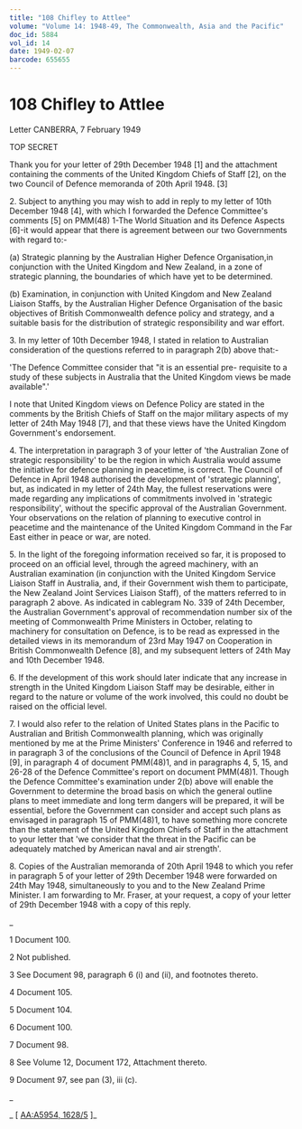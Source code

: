 ```yaml
---
title: "108 Chifley to Attlee"
volume: "Volume 14: 1948-49, The Commonwealth, Asia and the Pacific"
doc_id: 5884
vol_id: 14
date: 1949-02-07
barcode: 655655
---
```


# 108 Chifley to Attlee

Letter CANBERRA, 7 February 1949

TOP SECRET

Thank you for your letter of 29th December 1948 [1] and the attachment containing the comments of the United Kingdom Chiefs of Staff [2], on the two Council of Defence memoranda of 20th April 1948. [3]

2\. Subject to anything you may wish to add in reply to my letter of 10th December 1948 [4], with which I forwarded the Defence Committee's comments [5] on PMM(48) 1-The World Situation and its Defence Aspects [6]-it would appear that there is agreement between our two Governments with regard to:-

(a) Strategic planning by the Australian Higher Defence Organisation,in conjunction with the United Kingdom and New Zealand, in a zone of strategic planning, the boundaries of which have yet to be determined.

(b) Examination, in conjunction with United Kingdom and New Zealand Liaison Staffs, by the Australian Higher Defence Organisation of the basic objectives of British Commonwealth defence policy and strategy, and a suitable basis for the distribution of strategic responsibility and war effort.

3\. In my letter of 10th December 1948, I stated in relation to Australian consideration of the questions referred to in paragraph 2(b) above that:-

'The Defence Committee consider that "it is an essential pre- requisite to a study of these subjects in Australia that the United Kingdom views be made available".'

I note that United Kingdom views on Defence Policy are stated in the comments by the British Chiefs of Staff on the major military aspects of my letter of 24th May 1948 [7], and that these views have the United Kingdom Government's endorsement.

4\. The interpretation in paragraph 3 of your letter of 'the Australian Zone of strategic responsibility' to be the region in which Australia would assume the initiative for defence planning in peacetime, is correct. The Council of Defence in April 1948 authorised the development of 'strategic planning', but, as indicated in my letter of 24th May, the fullest reservations were made regarding any implications of commitments involved in 'strategic responsibility', without the specific approval of the Australian Government. Your observations on the relation of planning to executive control in peacetime and the maintenance of the United Kingdom Command in the Far East either in peace or war, are noted.

5\. In the light of the foregoing information received so far, it is proposed to proceed on an official level, through the agreed machinery, with an Australian examination (in conjunction with the United Kingdom Service Liaison Staff in Australia, and, if their Government wish them to participate, the New Zealand Joint Services Liaison Staff), of the matters referred to in paragraph 2 above. As indicated in cablegram No. 339 of 24th December, the Australian Government's approval of recommendation number six of the meeting of Commonwealth Prime Ministers in October, relating to machinery for consultation on Defence, is to be read as expressed in the detailed views in its memorandum of 23rd May 1947 on Cooperation in British Commonwealth Defence [8], and my subsequent letters of 24th May and 10th December 1948.

6\. If the development of this work should later indicate that any increase in strength in the United Kingdom Liaison Staff may be desirable, either in regard to the nature or volume of the work involved, this could no doubt be raised on the official level.

7\. I would also refer to the relation of United States plans in the Pacific to Australian and British Commonwealth planning, which was originally mentioned by me at the Prime Ministers' Conference in 1946 and referred to in paragraph 3 of the conclusions of the Council of Defence in April 1948 [9], in paragraph 4 of document PMM(48)1, and in paragraphs 4, 5, 15, and 26-28 of the Defence Committee's report on document PMM(48)1. Though the Defence Committee's examination under 2(b) above will enable the Government to determine the broad basis on which the general outline plans to meet immediate and long term dangers will be prepared, it will be essential, before the Government can consider and accept such plans as envisaged in paragraph 15 of PMM(48)1, to have something more concrete than the statement of the United Kingdom Chiefs of Staff in the attachment to your letter that 'we consider that the threat in the Pacific can be adequately matched by American naval and air strength'.

8\. Copies of the Australian memoranda of 20th April 1948 to which you refer in paragraph 5 of your letter of 29th December 1948 were forwarded on 24th May 1948, simultaneously to you and to the New Zealand Prime Minister. I am forwarding to Mr. Fraser, at your request, a copy of your letter of 29th December 1948 with a copy of this reply.

_

1 Document 100.

2 Not published.

3 See Document 98, paragraph 6 (i) and (ii), and footnotes thereto.

4 Document 105.

5 Document 104.

6 Document 100.

7 Document 98.

8 See Volume 12, Document 172, Attachment thereto.

9 Document 97, see pan (3), iii (c).

_

_ [ [AA:A5954, 1628/5](http://www.naa.gov.au/cgi-bin/Search?O=I&Number=655655) ]_
